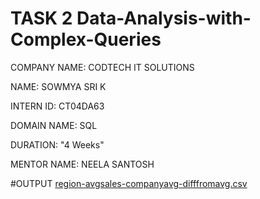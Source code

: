 # TASK 2 Data-Analysis-with-Complex-Queries

COMPANY NAME: CODTECH IT SOLUTIONS

NAME: SOWMYA SRI K

INTERN ID: CT04DA63

DOMAIN NAME: SQL

DURATION: "4 Weeks"

MENTOR NAME: NEELA SANTOSH

#OUTPUT
[region-avgsales-companyavg-difffromavg.csv](https://github.com/user-attachments/files/20028996/region-avgsales-companyavg-difffromavg.csv)

